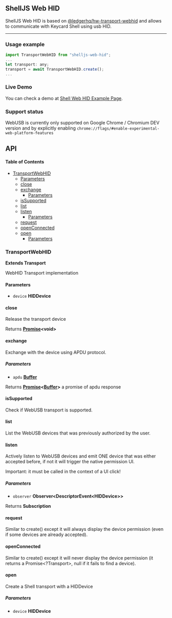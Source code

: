## ShellJS Web HID

ShellJS Web HID is based on [@ledgerhq/hw-transport-webhid](@ledgerhq/hw-transport-webhid) and allows to communicate with Keycard Shell using usb HID.

***

### Usage example

```javascript
import TransportWebHID from "shelljs-web-hid";
...
let transport: any;
transport = await TransportWebHID.create();
...
```

### Live Demo

You can check a demo at [Shell Web HID Example Page](https://choppu.github.io/shelljs-example/).

### Support status

WebUSB is currently only supported on Google Chrome / Chromium DEV version and by explicitly enabling `chrome://flags/#enable-experimental-web-platform-features`

## API

#### Table of Contents

*   [TransportWebHID](#transportwebhid)
    *   [Parameters](#parameters)
    *   [close](#close)
    *   [exchange](#exchange)
        *   [Parameters](#parameters-1)
    *   [isSupported](#issupported)
    *   [list](#list)
    *   [listen](#listen)
        *   [Parameters](#parameters-2)
    *   [request](#request)
    *   [openConnected](#openconnected)
    *   [open](#open)
        *   [Parameters](#parameters-3)

### TransportWebHID

**Extends Transport**

WebHID Transport implementation

#### Parameters

*   `device` **HIDDevice**

#### close

Release the transport device

Returns **[Promise](https://developer.mozilla.org/docs/Web/JavaScript/Reference/Global_Objects/Promise)\<void>**

#### exchange

Exchange with the device using APDU protocol.

##### Parameters

*   `apdu` **[Buffer](https://nodejs.org/api/buffer.html)**

Returns **[Promise](https://developer.mozilla.org/docs/Web/JavaScript/Reference/Global_Objects/Promise)<[Buffer](https://nodejs.org/api/buffer.html)>** a promise of apdu response

#### isSupported

Check if WebUSB transport is supported.

#### list

List the WebUSB devices that was previously authorized by the user.

#### listen

Actively listen to WebUSB devices and emit ONE device
that was either accepted before, if not it will trigger the native permission UI.

Important: it must be called in the context of a UI click!

##### Parameters

*   `observer` **Observer\<DescriptorEvent\<HIDDevice>>**

Returns **Subscription**

#### request

Similar to create() except it will always display the device permission (even if some devices are already accepted).

#### openConnected

Similar to create() except it will never display the device permission (it returns a Promise\<?Transport>, null if it fails to find a device).

#### open

Create a Shell transport with a HIDDevice

##### Parameters

*   `device` **HIDDevice**